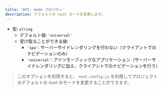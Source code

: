 ```yaml
---
title: 'API: mode プロパティ'
description: デフォルトの nuxt モードを変更します。
---
```


- 型: `string`
  - デフォルト値: `'universal'`
  - 受け取ることができる値:
    - `'spa'`: サーバーサイドレンダリングを行わない（クライアントでのナビゲーションのみ）
    - `'universal'`: アイソモーフィックなアプリケーション（サーバーサイドレンダリングに加え、クライアントでのナビゲーションを行う）

> このオプションを利用すると、 `nuxt.config.js` を利用してプロジェクトのデフォルトの nuxt のモードを変更することができます。

